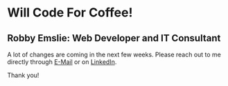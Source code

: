 # Will Code For Coffee!

## Robby Emslie: Web Developer and IT Consultant

A lot of changes are coming in the next few weeks. Please reach out to me directly through [E-Mail](mailto:robby_emslie@outlook.com) or on [LinkedIn](https://www.linkedin.com/in/robby-emslie).

Thank you!
